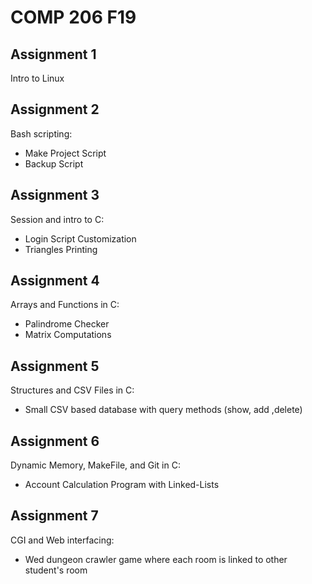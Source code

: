 # COMP 206 F19

## Assignment 1

Intro to Linux

## Assignment 2

Bash scripting:
- Make Project Script
- Backup Script

## Assignment 3

Session and intro to C:
- Login Script Customization
- Triangles Printing

## Assignment 4

Arrays and Functions in C:
- Palindrome Checker
- Matrix Computations

## Assignment 5

Structures and CSV Files in C:
- Small CSV based database with query methods (show, add ,delete)

## Assignment 6 

Dynamic Memory, MakeFile, and Git in C:
- Account Calculation Program with Linked-Lists

## Assignment 7

CGI and Web interfacing:
- Wed dungeon crawler game where each room is  linked to other student's room
